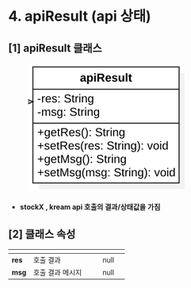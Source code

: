 # 4. apiResult (api 상태)

## \[1] apiResult 클래스

<figure><img src="../../../../.gitbook/assets/image (1) (2) (1).png" alt=""><figcaption></figcaption></figure>

* #### **stockX , kream api 호출의 결과/상태값을 가짐**

## \[2]  클래스 속성

<table data-view="cards"><thead><tr><th></th><th></th><th data-hidden></th><th data-hidden data-type="files"></th><th data-hidden data-type="number"></th><th data-hidden data-type="select"></th></tr></thead><tbody><tr><td><strong>res</strong></td><td>호출 결과</td><td></td><td></td><td>null</td><td></td></tr><tr><td><strong>msg</strong></td><td>호출 결과 메시지</td><td></td><td></td><td>null</td><td></td></tr></tbody></table>
